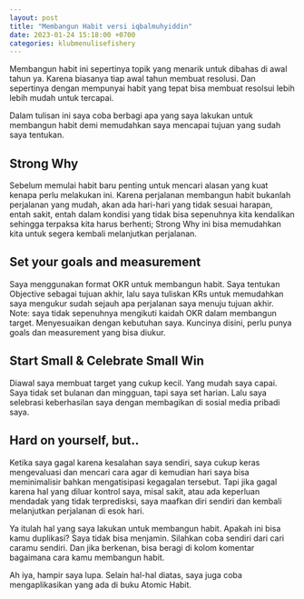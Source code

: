 ```yaml
---
layout: post
title: "Membangun Habit versi iqbalmuhyiddin"
date: 2023-01-24 15:18:00 +0700
categories: klubmenulisefishery
---
```


Membangun habit ini sepertinya topik yang menarik untuk dibahas di awal tahun ya. Karena biasanya tiap awal tahun membuat resolusi. Dan sepertinya dengan mempunyai habit yang tepat bisa membuat resolsui lebih lebih mudah untuk tercapai.

Dalam tulisan ini saya coba berbagi apa yang saya lakukan untuk membangun habit demi memudahkan saya mencapai tujuan yang sudah saya tentukan.

## Strong Why

Sebelum memulai habit baru penting untuk mencari alasan yang kuat kenapa perlu melakukan ini. Karena perjalanan membangun habit bukanlah perjalanan yang mudah, akan ada hari-hari yang tidak sesuai harapan, entah sakit, entah dalam kondisi yang tidak bisa sepenuhnya kita kendalikan sehingga terpaksa kita harus berhenti; Strong Why ini bisa memudahkan kita untuk segera kembali melanjutkan perjalanan.

## Set your goals and measurement

Saya menggunakan format OKR untuk membangun habit. Saya tentukan Objective sebagai tujuan akhir, lalu saya tuliskan KRs untuk memudahkan saya mengukur sudah sejauh apa perjalanan saya menuju tujuan akhir. Note: saya tidak sepenuhnya mengikuti kaidah OKR dalam membangun target. Menyesuaikan dengan kebutuhan saya. Kuncinya disini, perlu punya goals dan measurement yang bisa diukur.

## Start Small & Celebrate Small Win

Diawal saya membuat target yang cukup kecil. Yang mudah saya capai. Saya tidak set bulanan dan mingguan, tapi saya set harian. Lalu saya selebrasi keberhasilan saya dengan membagikan di sosial media pribadi saya.

## Hard on yourself, but..

Ketika saya gagal karena kesalahan saya sendiri, saya cukup keras mengevaluasi dan mencari cara agar di kemudian hari saya bisa meminimalisir bahkan mengatisipasi kegagalan tersebut. Tapi jika gagal karena hal yang diluar kontrol saya, misal sakit, atau ada keperluan mendadak yang tidak terpredisksi, saya maafkan diri sendiri dan kembali melanjutkan perjalanan di esok hari.

Ya itulah hal yang saya lakukan untuk membangun habit. Apakah ini bisa kamu duplikasi? Saya tidak bisa menjamin. Silahkan coba sendiri dari cari caramu sendiri. Dan jika berkenan, bisa beragi di kolom komentar bagaimana cara kamu membangun habit.

Ah iya, hampir saya lupa. Selain hal-hal diatas, saya juga coba mengaplikasikan yang ada di buku Atomic Habit.

